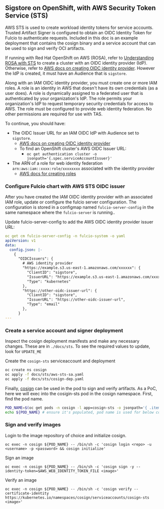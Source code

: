 ## Sigstore on OpenShift, with AWS Security Token Service (STS)

AWS STS is used to create workload identity tokens for service accounts.
Trusted Artifact Signer is configured to obtain an OIDC Identity Token for Fulcio to authenticate requests. Included in this doc
is an example deployment that contains the cosign binary and a service account that can be used to sign and verify OCI artifacts.

If running with Red Hat OpenShift on AWS (ROSA), refer to
[Understanding ROSA with STS](https://docs.openshift.com/rosa/rosa_getting_started/rosa-sts-getting-started-workflow.html) to create a cluster with an
OIDC identity provider (IdP).
Otherwise, refer to [AWS docs on creating OIDC identity provider](https://docs.aws.amazon.com/IAM/latest/UserGuide/id_roles_providers_create_oidc.html).
However the IdP is created, it must have an Audience that is `sigstore`.

Along with an IAM OIDC identity provider, you must create one or more IAM roles. A role is an identity in AWS that doesn't have its own credentials
(as a user does). A role is dynamically assigned to a federated user that is authenticated by your organization's IdP.
The role permits your organization's IdP to request temporary security credentials for access to AWS. The role must be configured to provide
web identity federation. No other permissions are required for use with TAS.

To continue, you should have:

- The OIDC Issuer URL for an IAM OIDC IdP with Audience set to `sigstore`.
    - [AWS docs on creating OIDC identity provider](https://docs.aws.amazon.com/IAM/latest/UserGuide/id_roles_providers_create_oidc.html)
    - To find an OpenShift cluster's AWS OIDC Issuer URL:
        - `oc get authentication cluster -o jsonpath='{.spec.serviceAccountIssuer}'` 
- The ARN of a role for web identity federation `arn:aws:iam::xxxx:role/xxxxxxxx` associated with the identity provider
    - [AWS docs for creating roles](https://docs.aws.amazon.com/IAM/latest/UserGuide/id_roles_create_for-user.html)

### Configure Fulcio chart with AWS STS OIDC issuer

After you have created the IAM OIDC identity provider with an associated IAM role, update or configure the fulcio server configuration.
The configuration is stored in a configmap named `fulcio-server-config` in the same namespace where the `fulcio-server` is running..

Update fulcio-server-config to add the AWS OIDC identity provider issuer URL:

```yaml
oc get cm fulcio-server-config -n fulcio-system -o yaml
apiVersion: v1
data:
  config.json: |-
    {
      "OIDCIssuers": {
        # AWS identity provider 
        "https://example.s3.us-east-1.amazonaws.com/xxxxxx": {
          "ClientID": "sigstore",
          "IssuerURL": "https://example.s3.us-east-1.amazonaws.com/xxxxxx",
          "Type": "kubernetes"
        },
        "https://other-oidc-issuer-url": {
          "ClientID": "sigstore",
          "IssuerURL": "https://other-oidc-issuer-url",
          "Type": "email"
        },
      }
---
```

### Create a service account and signer deployment

Inspect the cosign deployment manifests and make any necessary changes. These are in `./docs/sts`.
To see the required values to update, look for `UPDATE_ME`

Create the `cosign-sts` serviceaccount and deployment

```bash
oc create ns cosign
oc apply -f docs/sts/aws-sts-sa.yaml
oc apply -f docs/sts/cosign-dep.yaml
```

Finally, [cosign](https://github.com/sigstore/cosign) can be used in the pod to sign and verify artifacts.
As a PoC, here we will exec into the cosigin-sts pod in the cosign namespace.
First, find the pod name.

```bash
POD_NAME=$(oc get pods -n cosign -l app=cosign-sts -o jsonpath='{ .items[0].metadata.name }')
echo ${POD_NAME} # ensure it's populated, pod name is used for below commands
```

### Sign and verify images

Login to the image repository of choice and initialize cosign.

```
oc exec -n cosign ${POD_NAME} -- /bin/sh -c 'cosign login <repo> -u <username> -p <password> && cosign initialize'
```

Sign an image

```
oc exec -n cosign ${POD_NAME} -- /bin/sh -c 'cosign sign -y --identity-token=$AWS_WEB_IDENTITY_TOKEN_FILE <image>'
```

Verify an image

```shell
oc exec -n cosign ${POD_NAME} -- /bin/sh -c 'cosign verify --certificate-identity https://kubernetes.io/namespaces/cosign/serviceaccounts/cosign-sts <image>'
```

